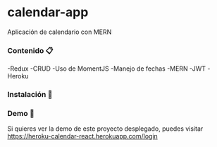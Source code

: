 # calendar-app

Aplicación de calendario con MERN 

### Contenido 📋

-Redux
-CRUD
-Uso de MomentJS
-Manejo de fechas
-MERN
-JWT
-Heroku

### Instalación 🔧

### Demo 🚀

Si quieres ver la demo de este proyecto desplegado, puedes visitar https://heroku-calendar-react.herokuapp.com/login


